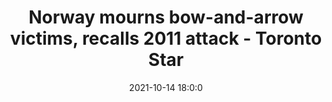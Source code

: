 ---
"title": "Norway mourns bow-and-arrow victims, recalls 2011 attack - Toronto Star"
"date": "2021-10-14 18:0:0"
"feed_name": "GOOGLENEWSMINING"
"feed_website": "https://news.google.com/search?q=mining%2Bincident&hl=en-US&gl=US&ceid=US:en"
"feed_rss": "https://news.google.com/rss/search?q=mining%2Bincident&hl=en-US&gl=US&ceid=US:en"
"link": "https://www.thestar.com/news/world/europe/2021/10/14/norway-mourns-bow-and-arrow-victims-recalls-2011-attack.html"
"source": "{'href': 'https://www.thestar.com', 'title': 'Toronto Star'}"
"file": "_posts/2021-1-1-c1dfc50ff4605ba895ca24a3f9f8f6bec0771985.md"
"accident": "1"
"drilling": "0"
"dead": "2"
"injured": "0"
"arrested": "0"
"place": "norway"
"where": "unknown site"
"causes": "unknown"
"place_uri": "http://en.wikipedia.org/wiki/Norway"
---